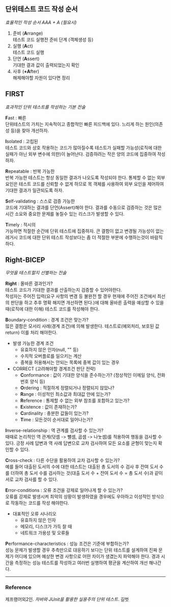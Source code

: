 ## 단위테스트 코드 작성 순서
_효율적인 작성 순서 AAA + A (필요시)_
1. 준비 (**A**rrange)  
테스트 코드 실행전 준비 단계 (객체생성 등)
2. 실행 (**A**ct)  
테스트 코드 실행
3. 단언 (**A**ssert)  
기대한 결과 값이 출력되었는지 확인
4. 사후 (**+A**fter)  
해제해야할 자원이 있다면 정리

## FIRST
_효과적인 단위 테스트를 작성하는 기본 전술_  

**F**ast : 빠른  
단위테스트의 가치는 지속적이고 종합적인 빠른 피드백에 있다. 느리게 하는 원인(의존성 등)을 찾아 개선하자.  

**I**solated : 고립된  
테스트 코드와 상호 작용하는 코드가 많아질수록 테스트가 실패할 가능성(로직에 대한 실패가 아닌 외부 변수에 의한)이 늘어난다. 검증하려는 작은 양의 코드에 집중하여 작성하자.  

**R**epeatable : 반복 가능한  
반복 가능한 테스트는 항상 동일한 결과가 나오도록 작성되야 한다. 통제할 수 없는 외부 요인은 테스트 코드를 신뢰할 수 없게 하므로 목 객체를 사용하여 외부 요인을 제어하여 기대한 결과가 일관되도록 하자.  

**S**elf-validating : 스스로 검증 가능한  
코드에 기대하는 결과를 단언(Assert)해야 한다. 결과를 수동으로 검증하는 것은 많은 시간 소요와 중요한 문제를 놓칠수 있는 리스크가 발생할 수 있다.  

**T**imely : 적시의  
가능하면 적절한 순간에 단위 테스트에 집중하자. 큰 결함이 없고 변경될 가능성이 없는 레거시 코드에 대한 단위 테스트 작성보다는 좀 더 적절한 부분에 수행하는것이 바람직하다.  

## Right-BICEP
_무엇을 테스트할지 선별하는 전술_  

**Right** : 올바른 결과인가?  
테스트 코드가 기대한 결과를 산출하는지 검증할 수 있어야한다.  
작성자는 주어진 입력(요구 사항의 변경 등 불완전 할 경우 현재에 주어진 조건에서 최선의 판단을 하고 추후 명확 해지면 개선하면 된다.)에 대해 올바른 출력을 예상할 수 있을때(로직에 대한 이해) 테스트 코드를 작성해야 한다.  

**B**oundary-condition : 경계 조건은 맞는가?  
많은 결함은 모서리 사례(경계 조건)에 의해 발생한다. 테스트로(예외처리, 보호된 값 return) 이를 처리 해야한다.  
- 발생 가능한 경계 조건
  - 유효하지 않은 인자(null, "" 등)
  - 수치적 오버플로를 일으키는 계산
  - 중복을 허용해서는 안되는 목록에 중복 값이 있는 경우
- CORRECT (고려해야할 경계조건 판단 전략)
  - **C**onformance : 값이 기대한 양식을 준수하는가? (정상적인 이메일 양식, 전화번호 양식 등)  
  - **O**rdering : 적절하게 정렬되거나 정렬되지 않았나?  
  - **R**ange : 이성적인 최소값과 최대값 안에 있는가?  
  - **R**eference : 통제할 수 없는 외부 참조를 포함하고 있는가?  
  - **E**xistence : 값이 존재하는가?  
  - **C**ardinality : 충분한 값들이 있는가?  
  - **T**ime : 모든것이 순서대로 일어나는가? 

**I**nverse-relationship : 역 관계를 검사할 수 있는가?  
때때로 논리적인 역 관계(덧셈 -> 뺄셈, 곱셈 -> 나눗셈)를 적용하여 행동을 검사할 수 있다. 긍정 사례 답변과 역 사례 답변으로 교차 검사하여 모든 요소를 균형이 맞는지 확인할 수 있다.

**C**ross-check : 다른 수단을 활용하여 교차 검사할 수 있는가?  
예를 들어 대출된 도서의 수에 대한 테스트는 대출된 총 도서의 수 검사 후 잔여 도서 수를 더하여 총 도서 수를 검사하는 것(대출 도서 수 + 잔여 도서 수 = 총 도서 수)과 같이 서로 교차 검사를 할 수 있다.

**E**rror-conditions : 오류 조건을 강제로 일어나게 할 수 있는가?  
오류를 강제로 발생시켜 최악의 상황이 발생하였을 경우에도 우아하고 이성적인 방식으로 작동하는 코드를 작성 해야한다.  
- 대표적인 오류 시나리오
  - 유효하지 않은 인자
  - 메모리, 디스크가 가득 찰 때
  - 네트워크 가용성 및 오류들

**P**erformance-characteristics : 성능 조건은 기준에 부합하는가?  
성능 문제가 발생할 경우 추측만으로 대응하기 보다는 단위 테스트를 설계하여 진짜 문제가 어디에 있으며 예상한 변경 사항으로 어떤 차이가 생겼는지 파악해야 한다. 경과 시간을 측정하는 성능 테스트를 작성하고 여러번 실행하여 평균을 계산하여 개선 해나간다.


---
### Reference
제프랭어외2인. _자바와 JUnit을 활용한 실용주의 단위 테스트_. 길벗